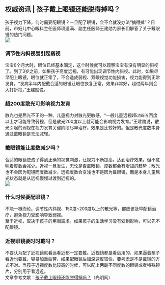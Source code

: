 ## 权威资讯 | 孩子戴上眼镜还能脱得掉吗？  
孩子视力下降，何时需要配眼镜？一旦配了眼镜，会不会就没办法“摘得掉”？日前，市妇儿中心眼科主任医师项道满、副主任医师王建勋为家长们解答了关于戴眼镜的热门问题。  
![](http://cdncms.v-keep.cn/wp-content/uploads/2020/01/timg3faef-1024x768.jpg)  
### 调节性内斜视易引起弱视  
宝宝6个月大时，眼位已经基本固定，这个时候就可以观察宝宝有没有明显的斜视了。到了3岁之前，如果孩子高度远视，有可能出现调节性内斜视。此时，如果尽早配上眼镜，眼位就正常了，不会造成弱视、双眼视觉功能损害，视力能得到正常发育。“发病半年内配戴合适的眼镜让眼位恢复正常，效果非常好，超过两年则会大打折扣。”王建勋说。  
### 超200度散光可影响视力发育  
散光也是屈光不正的一种。儿童视力对散光更敏感，“一般儿童远视超过四五百度以上才可能导致弱视，但是散光200度以上就可能会影响视力发育。”王建勋说，散光引起的弱视在视力发育关键阶段尽早治疗，效果是比较好的。但是散光度数本身通过戴眼镜是无法减轻。  
### 戴眼镜能让度数减少吗？  
合适的眼镜使孩子得到正确的视觉刺激，让视力不断提高，达到治疗效果，但不意味着度数会减少。近视一旦发生，无论是否戴眼镜，度数都会有增加的趋势；散光也不会因为配镜而度数减少。远视度数会变浅也不是因为戴眼镜，而是本身儿童屈光状态就是从远视慢慢过渡到近视的。  
![](http://cdncms.v-keep.cn/wp-content/uploads/2020/01/timg33t.jpg)  
### 什么时候要配眼镜？  
不能一概而论。调节性内斜视、150度~200度以上的散光等，都应该及早配镜治疗，避免视力受影响导致弱视。  
至于近视，取决于孩子的用眼需求。如果孩子的生活学习没有受到影响，可以先不配眼镜。  
### 近视眼镜要时时戴吗？  
不要认为配了近视镜就看远看近都一定要戴。近视镜都是看远用的，如果逼着孩子看近也要戴，容易加重疲劳，如果配眼镜后加深速度较快，要考虑是不是戴镜的方式不对。当孩子近视度数比较高的时候，可以配上两副不同度数的眼镜或者特殊镜片，分别用于看远近。  
文章参考文献：<a href="http://health.gmw.cn/2018-08/21/content_30648834.htm">孩子戴上眼镜还能脱得掉吗？</a>（光明网）  
